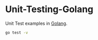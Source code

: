 # Unit-Testing-Golang

Unit Test examples in  [Golang](https://golang.org/pkg/testing/).

```bash
go test -v 
```
